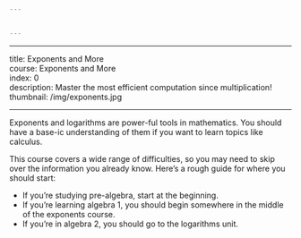 ```yaml
---


---
```


<hr>
<p>title: Exponents and More<br>
course: Exponents and More<br>
index: 0<br>
description: Master the most efficient computation since multiplication!<br>
thumbnail: /img/exponents.jpg</p>
<hr>
<p>Exponents and logarithms are power-ful tools in mathematics. You should have a base-ic understanding of them if you want to learn topics like calculus.</p>
<p>This course covers a wide range of difficulties, so you may need to skip over the information you already know. Here’s a rough guide for where you should start:</p>
<ul>
<li>If you’re studying pre-algebra, start at the beginning.</li>
<li>If you’re learning algebra 1, you should begin somewhere in the middle of the exponents course.</li>
<li>If you’re in algebra 2, you should go to the logarithms unit.</li>
</ul>

